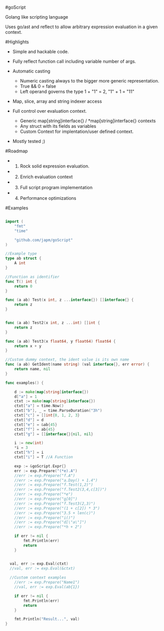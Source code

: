 #goScript

Golang like scripting language

Uses go/ast and reflect to allow arbitrary expression evaluation
in a given context.

#Highlights

* Simple and hackable code.

* Fully reflect function call including variable number of args.

* Automatic casting
  * Numeric casting  always to the bigger more generic representation.
  * True && 0 = false
  * Left operand governs the type 1 + "1" = 2,  "1" + 1 = "11"

* Map, slice, array and string indexer access

* Full control over evaluation context.
  * Generic map[string]interface{} / *map[string]interface{} contexts
  * Any struct with its fields as variables
  * Custom Context for implentation/user defined context.

* Mostly tested ;)

#Roadmap

* 1) Rock solid expression evaluation.
* 2) Enrich evaluation context
* 3) Full script program implementation 
* 4) Performance optimizations

#Examples

```go

import (
	"fmt"
	"time"

	"github.com/japm/goScript"
)

//Example type
type ab struct {
	A int
}

//Function as identifier
func T() int {
	return 0
}

func (a ab) Test(x int, z ...interface{}) []interface{} {
	return z
}


func (a ab) Test2(x int, z ...int) []int {
	return z
}

func (a ab) Test3(x float64, y float64) float64 {
	return x + y
}

//Custom dummy context, the ident value is its own name
func (a ab) GetIdent(name string) (val interface{}, err error) {
	return name, nil
}

func examples() {

	d := make(map[string]interface{})
	d["a"] = 1
	ctxt := make(map[string]interface{})
	ctxt["a"] = time.Now()
	ctxt["b"], _ = time.ParseDuration("3h")
	ctxt["c"] = []int{0, 1, 2, 3}
	ctxt["d"] = d
	ctxt["e"] = &ab{45}
	ctxt["f"] = ab{45}
	ctxt["g"] = []interface{}{nil, nil}

	i := new(int)
	*i = 3
	ctxt["h"] = i
	ctxt["i"] = T //A Function

	exp := &goScript.Expr{}
	err := exp.Prepare("(*e).A")
	//err := exp.Prepare("f.A")
	//err := exp.Prepare("a.Day() + 1.4")
	//err := exp.Prepare("f.Test(1,2)")
	//err := exp.Prepare("f.Test2(3,4,c[3])")
	//err := exp.Prepare("*e")
	//err := exp.Prepare("g[0]")
	//err := exp.Prepare("f.Test3(2,3)")
	//err := exp.Prepare("(1 + c[2]) * 3")
	//err := exp.Prepare("3.5 + len(c)")
	//err := exp.Prepare("i()")
	//err := exp.Prepare("d[\"a\"]")
	//err := exp.Prepare("*h + 2")

	if err != nil {
		fmt.Println(err)
		return
	}


  val, err := exp.Eval(ctxt)
  //val, err := exp.Eval(&ctxt)
  
  //Custom context examples
	//err := exp.Prepare("Name1")
	//val, err := exp.Eval(ab{1})

	if err != nil {
		fmt.Println(err)
		return
	}

	fmt.Println("Result...", val)
}
```
